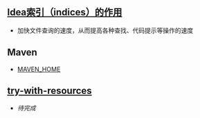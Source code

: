 ## [Idea索引（indices）的作用](https://blog.csdn.net/qq_35246620/article/details/64440072#:~:text=%E5%9C%A8%E6%9C%AC%E7%AF%87%E5%8D%9A%E6%96%87%E4%B8%AD%EF%BC%8C%E5%B0%B1%E8%AE%A9%E6%88%91%E4%BB%AC%E4%B8%80%E8%B5%B7%E4%BA%86%E8%A7%A3%E7%B4%A2%E5%BC%95%E7%9A%84%E7%94%A8%E9%80%94%EF%BC%8C%E5%AF%B9%E4%BA%86%EF%BC%8C%E8%BF%98%E6%9C%89%E7%BC%93%E5%AD%98%E3%80%82%20IntelliJ%20IDEA,%E7%9A%84%E7%BC%93%E5%AD%98%E5%92%8C%E7%B4%A2%E5%BC%95%E4%B8%BB%E8%A6%81%E6%98%AF%E7%94%A8%E6%9D%A5%E5%8A%A0%E5%BF%AB%E6%96%87%E4%BB%B6%E6%9F%A5%E8%AF%A2%E7%9A%84%E9%80%9F%E5%BA%A6%EF%BC%8C%E4%BB%8E%E8%80%8C%E6%8F%90%E9%AB%98%E5%90%84%E7%A7%8D%E6%9F%A5%E6%89%BE%E3%80%81%E4%BB%A3%E7%A0%81%E6%8F%90%E7%A4%BA%E7%AD%89%E6%93%8D%E4%BD%9C%E7%9A%84%E9%80%9F%E5%BA%A6%EF%BC%8C%E5%9B%A0%E6%AD%A4%E7%B4%A2%E5%BC%95%E5%AF%B9%20IntelliJ%20IDEA%20%E7%9A%84%E9%AB%98%E6%95%88%E6%80%A7%E6%9D%A5%E8%AF%B4%EF%BC%8C%E5%85%B7%E6%9C%89%E8%87%B3%E5%85%B3%E9%87%8D%E8%A6%81%E7%9A%84%E4%BD%9C%E7%94%A8%E3%80%82%EF%BF%BD)

  * 加快文件查询的速度，从而提高各种查找、代码提示等操作的速度 

## Maven

  * [MAVEN_HOME](https://blog.csdn.net/u010782846/article/details/52775774)

## [try-with-resources](https://github.com/mylu314/blog/blob/main/timeline/2021/April/9.md)
  * *待完成*
